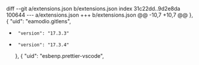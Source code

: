 diff --git a/extensions.json b/extensions.json
index 31c22dd..9d2e8da 100644
--- a/extensions.json
+++ b/extensions.json
@@ -10,7 +10,7 @@
     },
     {
       "uid": "eamodio.gitlens",
-      "version": "17.3.3"
+      "version": "17.3.4"
     },
     {
       "uid": "esbenp.prettier-vscode",
